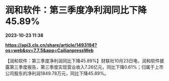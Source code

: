 # 润和软件：第三季度净利润同比下降45.89%

**2023-10-23 11:38**

**https://api3.cls.cn/share/article/1493194?os=web&sv=7.7.5&app=CailianpressWeb**

【润和软件：第三季度净利润同比下降45.89%】财联社10月23日电，润和软件披露第三季度报告，第三季度实现营业收入7.26亿元，同比下降0.61%；归属于上市公司股东的净利润1849.78万元，同比下降45.89%。